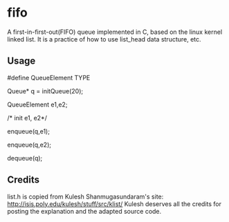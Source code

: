 # fifo
A first-in-first-out(FIFO) queue implemented in C, based on the linux kernel linked list. It is a practice of how to use list_head data structure, etc. 

## Usage 
   #define QueueElement TYPE

   Queue* q = initQueue(20);

   QueueElement e1,e2; 

   /* init e1, e2*/ 

   enqueue(q,e1);

   enqueue(q,e2);

   dequeue(q);

## Credits
   list.h is copied from Kulesh Shanmugasundaram's site: 
   http://isis.poly.edu/kulesh/stuff/src/klist/
   Kulesh deserves all the credits for posting the explanation and
the adapted source code. 